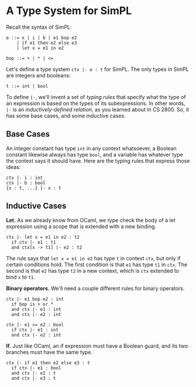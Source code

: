 # A Type System for SimPL

Recall the syntax of SimPL:
```
e ::= x | i | b | e1 bop e2                
    | if e1 then e2 else e3
    | let x = e1 in e2     

bop ::= + | * | <=
```

Let's define a type system `ctx |- e : t` for SimPL.
The only types in SimPL are integers and booleans:
```
t ::= int | bool
```

To define `|-`, we'll invent a set of *typing rules* that specify what
the type of an expression is based on the types of its subexpressions.
In other words, `|-` is an *inductively-defined relation*, as you
learned about in CS 2800.  So, it has some base cases, and some
inductive cases.

## Base Cases

An integer constant has type `int` in any context whatsoever,
a Boolean constant likewise always has type `bool`, and a 
variable has whatever type the context says it 
should have.  Here are the typing rules that express those ideas:

```
ctx |- i : int
ctx |- b : bool
{x : t, ...} |- x : t
```

## Inductive Cases

**Let.**
As we already know from OCaml, we type check the body of 
a let expression using a scope 
that is extended with a new binding. 
```
ctx |- let x = e1 in e2 : t2
  if ctx |- e1 : t1
  and ctx[x -> t1] |- e2 : t2
```
The rule says that `let x = e1 in e2` has type `t` in context `ctx`, but
only if certain conditions hold.  The first condition is that
`e1` has type `t1` in `ctx`.  The second is that `e2` has type `t2`
in a new context, which is `ctx` extended to bind `x` to `t1`.

**Binary operators.**
We'll need a couple different rules for binary operators.
```
ctx |- e1 bop e2 : int
  if bop is + or *
  and ctx |- e1 : int
  and ctx |- e2 : int
  
ctx |- e1 <= e2 : bool
  if ctx |- e1 : int
  and ctx |- e2 : int
```

**If.** 
Just like OCaml, an if expression must have a Boolean guard,
and its two branches must have the same type.
```
ctx |- if e1 then e2 else e3 : t
  if ctx |- e1 : bool
  and ctx |- e2 : t
  and ctx |- e3 : t
```
